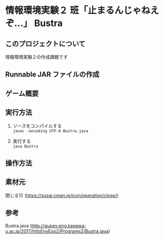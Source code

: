 # 情報環境実験２ 班「止まるんじゃねえぞ…」 Bustra

## このプロジェクトについて
情報環境実験２の作成課題です

## Runnable JAR ファイルの作成


## ゲーム概要



## 実行方法
1. ソースをコンパイルする  
   `javac -encoding UTF-8 Bustra.java`

2. 実行する  
   `java Bustra`

## 操作方法


## 素材元
閉じる12 (https://sozai.cman.jp/icon/operation/close/)

## 参考
Bustra.java (http://guppy.eng.kagawa-u.ac.jp/2017/InfoEnvExp2/Programs2/Bustra.java)